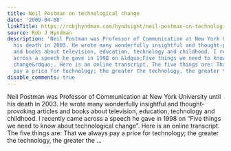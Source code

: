 ```yaml
---
title: Neil Postman on technological change
date: '2009-04-08'
linkTitle: https://robjhyndman.com/hyndsight/neil-postman-on-technological-change/
source: Rob J Hyndman
description: 'Neil Postman was Professor of Communication at New York University until
  his death in 2003. He wrote many wonderfully insightful and thought-provoking articles
  and books about television, education, technology and childhood. I recently came
  across a speech he gave in 1998 on &ldquo;Five things we need to know about technological
  change&rdquo;. Here is an online transcript. The five things are: That we always
  pay a price for technology; the greater the technology, the greater the ...'
disable_comments: true
---
```

Neil Postman was Professor of Communication at New York University until his death in 2003. He wrote many wonderfully insightful and thought-provoking articles and books about television, education, technology and childhood. I recently came across a speech he gave in 1998 on &ldquo;Five things we need to know about technological change&rdquo;. Here is an online transcript. The five things are: That we always pay a price for technology; the greater the technology, the greater the ...